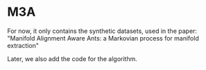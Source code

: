 # M3A

For now, it only contains the synthetic datasets, used in the paper: "Manifold Alignment Aware Ants: a Markovian
process for manifold extraction"

Later, we also add the code for the algorithm.
